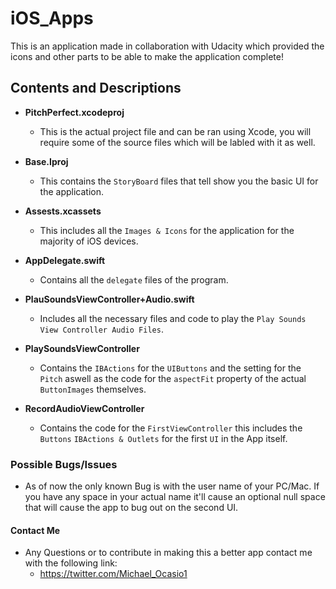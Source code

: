 # iOS_Apps

This is an application made in collaboration with Udacity which provided the icons and other
parts to be able to make the application complete!

## Contents and Descriptions 

- **PitchPerfect.xcodeproj**
  - This is the actual project file and can be ran using Xcode, you will require some of the source files which will be
    labled with it as well.
  
- **Base.Iproj**
  - This contains the `StoryBoard` files that tell show you the basic UI for the application.

- **Assests.xcassets**
  - This includes all the `Images & Icons` for the application for the majority of iOS devices.
  
- **AppDelegate.swift**
  - Contains all the `delegate` files of the program.
  
- **PlauSoundsViewController+Audio.swift**
  - Includes all the necessary files and code to play the `Play Sounds View Controller Audio Files`.

- **PlaySoundsViewController**
  - Contains the `IBActions` for the `UIButtons` and the setting for the `Pitch` aswell as the code for the `aspectFit`
    property of the actual `ButtonImages` themselves.
  
- **RecordAudioViewController**
  - Contains the code for the `FirstViewController` this includes the `Buttons` `IBActions & Outlets` for the first `UI` in
    the App itself.
    
    
 ### Possible Bugs/Issues 
 
 - As of now the only known Bug is with the user name of your PC/Mac. If you have any space in your actual name it'll cause an
 optional null space that will cause the app to bug out on the second UI.

#### Contact Me 

- Any Questions or to contribute in making this a better app contact me with the following link:
    - https://twitter.com/Michael_Ocasio1

